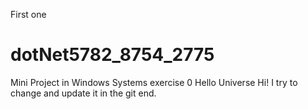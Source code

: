 First one
# dotNet5782_8754_2775
Mini Project in Windows Systems exercise 0
Hello Universe
Hi!
I try to change and update it in the git
end.